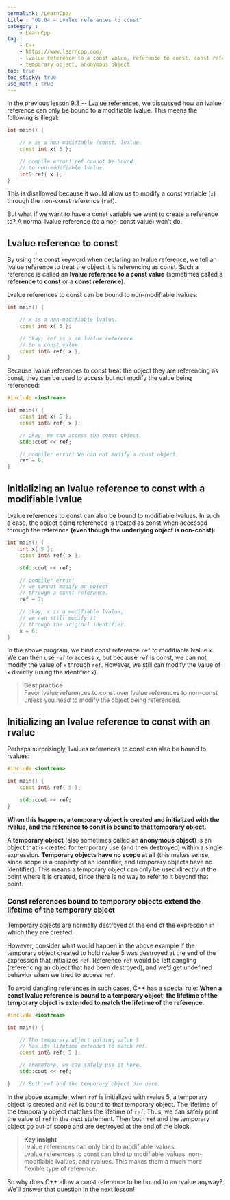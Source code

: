 ```yaml
---
permalink: /LearnCpp/
title : "09.04 — Lvalue references to const"
category :
    - LearnCpp
tag : 
    - C++
    - https://www.learncpp.com/
    - lvalue reference to a const value, reference to const, const reference
    - temporary object, anonymous object
toc: true  
toc_sticky: true 
use_math : true
---
```



In the previous [lesson 9.3 -- Lvalue references](https://www.learncpp.com/cpp-tutorial/lvalue-references/), we discussed how an lvalue reference can only be bound to a modifiable lvalue. This means the following is illegal:

```c++
int main() {

    // x is a non-modifiable (const) lvalue.
    const int x{ 5 };

    // compile error! ref cannot be bound
    // to non-modifiable lvalue.
    int& ref{ x };
}
```

This is disallowed because it would allow us to modify a const variable (`x`) through the non-const reference (`ref`).

But what if we want to have a const variable we want to create a reference to? A normal lvalue reference (to a non-const value) won’t do.


## Lvalue reference to const

By using the const keyword when declaring an lvalue reference, we tell an lvalue reference to treat the object it is referencing as const. Such a reference is called an **lvalue reference to a const value** (sometimes called a **reference to const** or a **const reference**).

Lvalue references to const can be bound to non-modifiable lvalues:

```c++
int main() {

    // x is a non-modifiable lvalue.
    const int x{ 5 };

    // okay, ref is a an lvalue reference 
    // to a const value.
    const int& ref{ x };
}
```

Because lvalue references to const treat the object they are referencing as const, they can be used to access but not modify the value being referenced:

```c++
#include <iostream>

int main() {
    const int x{ 5 };
    const int& ref{ x };

    // okay, We can access the const object.
    std::cout << ref;

    // compiler error! We can not modify a const object.
    ref = 6;
}
```


## Initializing an lvalue reference to const with a modifiable lvalue

Lvalue references to const can also be bound to modifiable lvalues. In such a case, the object being referenced is treated as const when accessed through the reference **(even though the underlying object is non-const)**:

```c++
int main() {
    int x{ 5 };
    const int& ref{ x };

    std::cout << ref;

    // compiler error! 
    // we cannot modify an object 
    // through a const reference.
    ref = 7;

    // okay, x is a modifiable lvalue, 
    // we can still modify it 
    // through the original identifier.
    x = 6;
}
```

In the above program, we bind const reference `ref` to modifiable lvalue `x`. We can then use `ref` to access `x`, but because `ref` is const, we can not modify the value of `x` through `ref`. However, we still can modify the value of `x` directly (using the identifier `x`).

>**Best practice**  
Favor lvalue references to const over lvalue references to non-const unless you need to modify the object being referenced.


## Initializing an lvalue reference to const with an rvalue

Perhaps surprisingly, lvalues references to const can also be bound to rvalues:

```c++
#include <iostream>

int main() {
    const int& ref{ 5 };

    std::cout << ref;
}
```

**When this happens, a temporary object is created and initialized with the rvalue, and the reference to const is bound to that temporary object.**

A **temporary object** (also sometimes called an **anonymous object**) is an object that is created for temporary use (and then destroyed) within a single expression. **Temporary objects have no scope at all** (this makes sense, since scope is a property of an identifier, and temporary objects have no identifier). This means a temporary object can only be used directly at the point where it is created, since there is no way to refer to it beyond that point.


### Const references bound to temporary objects extend the lifetime of the temporary object

Temporary objects are normally destroyed at the end of the expression in which they are created.

However, consider what would happen in the above example if the temporary object created to hold rvalue 5 was destroyed at the end of the expression that initializes `ref`. Reference `ref` would be left dangling (referencing an object that had been destroyed), and we’d get undefined behavior when we tried to access `ref`.

To avoid dangling references in such cases, C++ has a special rule: **When a const lvalue reference is bound to a temporary object, the lifetime of the temporary object is extended to match the lifetime of the reference**.

```c++
#include <iostream>

int main() {

    // The temporary object holding value 5 
    // has its lifetime extended to match ref.
    const int& ref{ 5 };

    // Therefore, we can safely use it here.
    std::cout << ref;

}   // Both ref and the temporary object die here.
```

In the above example, when `ref` is initialized with rvalue 5, a temporary object is created and `ref` is bound to that temporary object. The lifetime of the temporary object matches the lifetime of `ref`. Thus, we can safely print the value of `ref` in the next statement. Then both `ref` and the temporary object go out of scope and are destroyed at the end of the block.

>**Key insight**  
Lvalue references can only bind to modifiable lvalues.  
Lvalue references to const can bind to modifiable lvalues, non-modifiable lvalues, and rvalues. This makes them a much more flexible type of reference.

So why does C++ allow a const reference to be bound to an rvalue anyway? We’ll answer that question in the next lesson!
